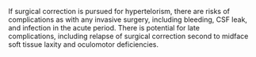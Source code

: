 If surgical correction is pursued for hypertelorism, there are risks of complications as with any invasive surgery, including bleeding, CSF leak, and infection in the acute period. There is potential for late complications, including relapse of surgical correction second to midface soft tissue laxity and oculomotor deficiencies.